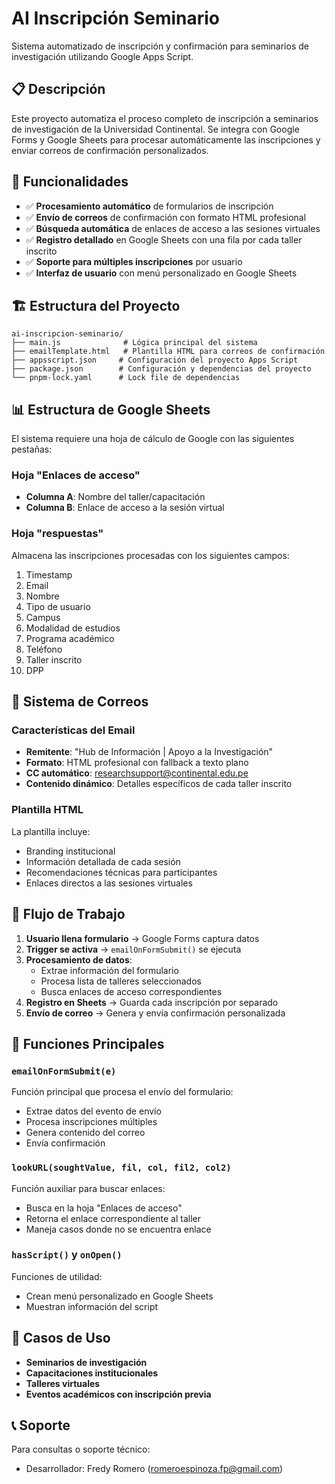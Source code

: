 # AI Inscripción Seminario

Sistema automatizado de inscripción y confirmación para seminarios de investigación utilizando Google Apps Script.

## 📋 Descripción

Este proyecto automatiza el proceso completo de inscripción a seminarios de investigación de la Universidad Continental. Se integra con Google Forms y Google Sheets para procesar automáticamente las inscripciones y enviar correos de confirmación personalizados.

## 🚀 Funcionalidades

- ✅ **Procesamiento automático** de formularios de inscripción
- ✅ **Envío de correos** de confirmación con formato HTML profesional
- ✅ **Búsqueda automática** de enlaces de acceso a las sesiones virtuales
- ✅ **Registro detallado** en Google Sheets con una fila por cada taller inscrito
- ✅ **Soporte para múltiples inscripciones** por usuario
- ✅ **Interfaz de usuario** con menú personalizado en Google Sheets

## 🏗️ Estructura del Proyecto

```
ai-inscripcion-seminario/
├── main.js              # Lógica principal del sistema
├── emailTemplate.html   # Plantilla HTML para correos de confirmación
├── appsscript.json     # Configuración del proyecto Apps Script
├── package.json        # Configuración y dependencias del proyecto
└── pnpm-lock.yaml      # Lock file de dependencias
```

## 📊 Estructura de Google Sheets

El sistema requiere una hoja de cálculo de Google con las siguientes pestañas:

### Hoja "Enlaces de acceso"
- **Columna A**: Nombre del taller/capacitación
- **Columna B**: Enlace de acceso a la sesión virtual

### Hoja "respuestas"
Almacena las inscripciones procesadas con los siguientes campos:
1. Timestamp
2. Email
3. Nombre
4. Tipo de usuario
5. Campus
6. Modalidad de estudios
7. Programa académico
8. Teléfono
9. Taller inscrito
10. DPP

## 📧 Sistema de Correos

### Características del Email
- **Remitente**: "Hub de Información | Apoyo a la Investigación"
- **Formato**: HTML profesional con fallback a texto plano
- **CC automático**: researchsupport@continental.edu.pe
- **Contenido dinámico**: Detalles específicos de cada taller inscrito

### Plantilla HTML
La plantilla incluye:
- Branding institucional
- Información detallada de cada sesión
- Recomendaciones técnicas para participantes
- Enlaces directos a las sesiones virtuales

## 🔄 Flujo de Trabajo

1. **Usuario llena formulario** → Google Forms captura datos
2. **Trigger se activa** → `emailOnFormSubmit()` se ejecuta
3. **Procesamiento de datos**:
   - Extrae información del formulario
   - Procesa lista de talleres seleccionados
   - Busca enlaces de acceso correspondientes
4. **Registro en Sheets** → Guarda cada inscripción por separado
5. **Envío de correo** → Genera y envía confirmación personalizada

## 📝 Funciones Principales

### `emailOnFormSubmit(e)`
Función principal que procesa el envío del formulario:
- Extrae datos del evento de envío
- Procesa inscripciones múltiples
- Genera contenido del correo
- Envía confirmación

### `lookURL(soughtValue, fil, col, fil2, col2)`
Función auxiliar para buscar enlaces:
- Busca en la hoja "Enlaces de acceso"
- Retorna el enlace correspondiente al taller
- Maneja casos donde no se encuentra enlace

### `hasScript()` y `onOpen()`
Funciones de utilidad:
- Crean menú personalizado en Google Sheets
- Muestran información del script

## 🎯 Casos de Uso

- **Seminarios de investigación**
- **Capacitaciones institucionales**
- **Talleres virtuales**
- **Eventos académicos con inscripción previa**

## 📞 Soporte

Para consultas o soporte técnico:
- Desarrollador: Fredy Romero (romeroespinoza.fp@gmail.com)